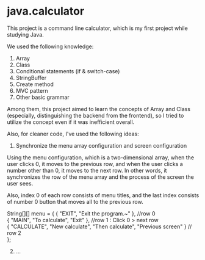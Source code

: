 # java.calculator

This project is a command line calculator, which is my first project while studying Java.

We used the following knowledge:

1. Array
2. Class
3. Conditional statements (if & switch-case)
4. StringBuffer
5. Create method
6. MVC pattern
7. Other basic grammar

Among them, this project aimed to learn the concepts of Array and Class (especially, distinguishing the backend from the frontend), so I tried to utilize the concept even if it was inefficient overall.

Also, for cleaner code, I've used the following ideas:

1. Synchronize the menu array configuration and screen configuration

Using the menu configuration, which is a two-dimensional array, when the user clicks 0, it moves to the previous row, and when the user clicks a number other than 0, it moves to the next row. In other words, it synchronizes the row of the menu array and the process of the screen the user sees.

Also, index 0 of each row consists of menu titles, and the last index consists of number 0 button that moves all to the previous row.

String[][] menu = { 
				{ "EXIT", "Exit the program.~" }, //row 0 </br>
				{ "MAIN", "To calculate", "Exit" }, //row 1 : Click 0 > next row </br>
				{ "CALCULATE", "New calculate", "Then calculate", "Previous screen" } // row 2 </br>
        };

2. ...

